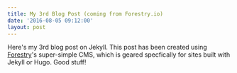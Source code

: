 ```yaml
---
title: My 3rd Blog Post (coming from Forestry.io)
date: '2016-08-05 09:12:00'
layout: post
---
```

Here's my 3rd blog post on Jekyll. This post has been created using [Forestry](http://forestry.io)'s super-simple CMS, which is geared specfically for sites built with Jekyll or Hugo. Good stuff!